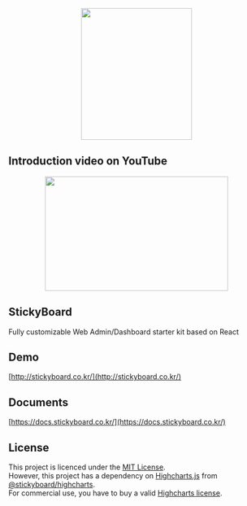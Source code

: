 <p align="center">
  <img width="218" height="259" src="https://github.com/soaple/stickyboard/blob/master/src/static/image/StickyBoard_logo.png?raw=true">
</p>

## Introduction video on YouTube
<p align="center">
    <a target="_blank" rel="noopener noreferrer" href="https://youtu.be/czE8ukZcb90">
        <img width="360" height="225" src="https://github.com/soaple/stickyboard/blob/master/src/static/image/github_youtube_thumbnail.png?raw=true">
    </a>
</p>

## StickyBoard

Fully customizable Web Admin/Dashboard starter kit based on React

## Demo

[http://stickyboard.co.kr/](http://stickyboard.co.kr/)

## Documents

[https://docs.stickyboard.co.kr/](https://docs.stickyboard.co.kr/)

## License

This project is licenced under the [MIT License](http://opensource.org/licenses/mit-license.html).  
 However, this project has a dependency on [Highcharts.js](http://www.highcharts.com) from [@stickyboard/highcharts](https://github.com/soaple/stickyboard-highcharts).  
 For commercial use, you have to buy a valid [Highcharts license](https://github.com/highcharts/highcharts/blob/master/license.txt).
